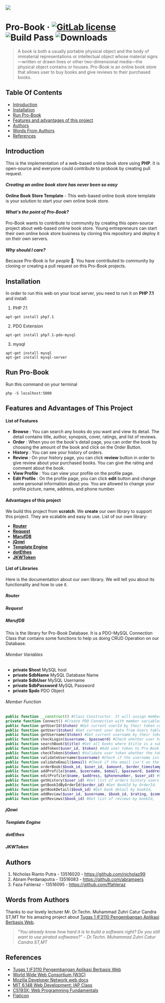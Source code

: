 <img src="https://i.imgur.com/mutklIu.png">

Pro-Book 
&middot;
[![GitLab license](https://img.shields.io/github/license/Day8/re-frame.svg)](license.txt)
![Build Pass](https://img.shields.io/badge/Linux%2FOSX%20Build-passing-brightgreen.svg)
![Downloads](https://img.shields.io/badge/downloads-1m-brightgreen.svg?longCache=true&style=flat)
=====
> A book is both a usually portable physical object and the body of immaterial representations or intellectual object whose material signs—written or drawn lines or other two-dimensional media—the physical object contains or houses. Pro-Book is an online book store that allows user to buy books and give reviews to their purchased books.

## Table Of Contents
- [Introduction](#introduction)
- [Installation](#installation)
- [Run Pro-Book](#run-pro-book)
- [Features and advantages of this project](#features-and-advantages-of-this-project)
- [Authors](#authors)
- [Words From Authors](#words-from-authors)
- [References](#references)

## Introduction
This is the implementation of a web-based online book store using **PHP**. It is open-source and everyone could contribute to probook by creating pull request.
#### *Creating an online book store has never been so easy*
**Online Book Store Template** - This web-based online book store template is your solution to start your own online book store.

#### *What's the point of Pro-Book?*
Pro-Book wants to contribute to community by creating this open-source project about web-based online book store. Young entrepreneurs can start their own online book store business by cloning this repository and deploy it on their own servers. 

#### *Why should I care?*
Because Pro-Book is for *people* :tada:. You have contributed to community by cloning or creating a pull request on this Pro-Book projects.

## Installation
In order to run this web on your local server, you need to run it on **PHP 7.1** and install:

1. PHP 7.1
```
apt-get install php7.1
```
2. PDO Extension
```
apt-get install php7.1-pdo-mysql
```
3. mysql
```
apt-get install mysql
apt-get install mysql-server
```

## Run Pro-Book
Run this command on your terminal
```
php -S localhost:5000
```

## Features and Advantages of This Project
#### List of Features
- **Browse** : You can search any books do you want and view its detail. The detail contains title, author, synopsis, cover, ratings, and list of reviews. 
- **Order** : When you on the book's detail page, you can order the book by choosing the amount of the book and click on the Order Button.
- **History** : You can see your history of orders.
- **Review** : On your history page, you can click **review** button in order to give review about your purchased books. You can give the rating and comment about the book.
- **View Profile** : You can view your profile on the profile page.
- **Edit Profile** : On the profile page, you can click **edit** button and change some personal information about you. You are allowed to change your profile picture, name, address, and phone number.

#### Advantages of this project
We build this project from **scratch**. We **create** our own library to support this project. They are scalable and easy to use. List of our own library:
- [**Router**](#router)
- [**Request**](#request)
- [**MarufDB**](#marufdb)
- [**jQowi**](#jQowi)
- [**Template Engine**](#templateengine)
- [**dotEthes**](#dotethes)
- [**JKWToken**](#jkwtoken)

#### List of Libraries
Here is the documentation about our own library. We will tell you about its functionality and how to use it.
##### Router
##### Request
##### MarufDB
This is the library for Pro-Book Database. It is a PDO-MySQL Connection Class that contains some functions to help us doing CRUD Operation on our Database.
###### Member Variables
- **private $host**
MySQL host 
- **private $dbName**
MySQL Database Name
- **private $dbUser**
MySQL Username
- **private $dbPassword**
MySQL Password 
- **private $pdo**
PDO Object

###### Member Function
```php
public function __construct() #Class Constructor. It will assign member variables with defined variables on .ethes file (environment file) and create pdo connection.
private function Connect() #Create PDO Connection with member variables as parameters.
public function getUserId($token) #Get current userId by their token cookies.
public function getUser($token) #Get current user data from Users table by their token cookies.
public function getUsername($token) #Get current username by their token cookies.
public function checkLogin($username, $password) #Check whether user has the correct combination of username and password or not when they try to login into Pro-Book.
public function searchBook($title) #Get all books where $title is a substring on their title.
public function addToken($user_id, $token) #Add user token to Pro-Book Database, so user doesn't need to login as long as the cookie expired time.
public function checkToken($token) #Validate user token whether the token has already expired or not.
public function validateUsername($username) #Check if the username isn't on the database yet.
public function validateEmail($email) #Check if the email isn't on the database yet.
public function orderBook($book_id, $user_id, $amount, $order_timestamp) #Insert order detail into Orders Database when user purchases a book.
public function addProfile($name, $username, $email, $password, $address, $phonenumber) #Register a new account into Users Database.
public function editProfile($name, $address, $phonenumber, $user_id) #Save edited user's data into database.
public function getHistory($user_id) #Get list of orders history users.
public function getBookIdByOrderId($order_id) #Get BookId by OrderId.
public function getBookDetail($book_id) #Get book detail by bookId,
public function addReview($user_id, $username, $book_id, $rating, $comment, $order_id) #Insert user's review into database.
public function getReviews($book_id) #Get list of reviews by bookId,
```
##### jQowi
##### Template Engine
##### dotEthes
##### JKWToken

## Authors
1. Nicholas Rianto Putra - 13516020 - https://github.com/nicholaz99
2. Abram Perdanaputra - 13516083 - https://github.com/abrampers
3. Faza Fahleraz - 13516095 - https://github.com/ffahleraz

## Words from Authors
Thanks to our lovely lecturer Mr. Dr.Techn. Muhammad Zuhri Catur Candra ST,MT for his amazing project about [Tugas 1 IF3110 Pengembangan Aplikasi Berbasis Web](http://gitlab.informatika.org/IF3110-2018/tugasbesar1_2018).
> *"You already know how hard it is to build a software right? Do you still want to use pirated softwares?" - Dr.Techn. Muhammad Zuhri Catur Candra ST,MT*

## References
* [Tugas 1 IF3110 Pengembangan Aplikasi Berbasis Web](http://gitlab.informatika.org/IF3110-2018/tugasbesar1_2018)
* [World Wide Web Consortium (W3C)](https://www.w3.org/)
* [Mozilla Developer Network web docs](https://developer.mozilla.org/en-US/)
* [MIT 6.148 Web Development: IAP Class](http://webdevelopment.mit.edu/2018/)
* [CS193X: Web Programming Fundamentals](http://web.stanford.edu/class/cs193x/)
* [Flaticon](https://flaticon.com)